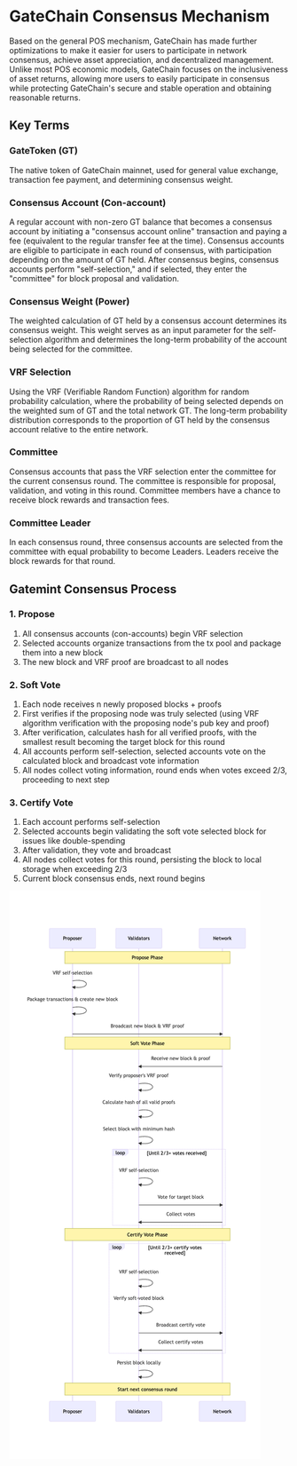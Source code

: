 # GateChain Consensus Mechanism

Based on the general POS mechanism, GateChain has made further optimizations to make it easier for users to participate in network consensus, achieve asset appreciation, and decentralized management. Unlike most POS economic models, GateChain focuses on the inclusiveness of asset returns, allowing more users to easily participate in consensus while protecting GateChain's secure and stable operation and obtaining reasonable returns.

## Key Terms

### GateToken (GT)
The native token of GateChain mainnet, used for general value exchange, transaction fee payment, and determining consensus weight.

### Consensus Account (Con-account)
A regular account with non-zero GT balance that becomes a consensus account by initiating a "consensus account online" transaction and paying a fee (equivalent to the regular transfer fee at the time). Consensus accounts are eligible to participate in each round of consensus, with participation depending on the amount of GT held. After consensus begins, consensus accounts perform "self-selection," and if selected, they enter the "committee" for block proposal and validation.

### Consensus Weight (Power)
The weighted calculation of GT held by a consensus account determines its consensus weight. This weight serves as an input parameter for the self-selection algorithm and determines the long-term probability of the account being selected for the committee.

### VRF Selection
Using the VRF (Verifiable Random Function) algorithm for random probability calculation, where the probability of being selected depends on the weighted sum of GT and the total network GT. The long-term probability distribution corresponds to the proportion of GT held by the consensus account relative to the entire network.

### Committee
Consensus accounts that pass the VRF selection enter the committee for the current consensus round. The committee is responsible for proposal, validation, and voting in this round. Committee members have a chance to receive block rewards and transaction fees.

### Committee Leader
In each consensus round, three consensus accounts are selected from the committee with equal probability to become Leaders. Leaders receive the block rewards for that round.

## Gatemint Consensus Process

### 1. Propose
1. All consensus accounts (con-accounts) begin VRF selection
2. Selected accounts organize transactions from the tx pool and package them into a new block
3. The new block and VRF proof are broadcast to all nodes


### 2. Soft Vote
1. Each node receives n newly proposed blocks + proofs
2. First verifies if the proposing node was truly selected (using VRF algorithm verification with the proposing node's pub key and proof)
3. After verification, calculates hash for all verified proofs, with the smallest result becoming the target block for this round
4. All accounts perform self-selection, selected accounts vote on the calculated block and broadcast vote information
5. All nodes collect voting information, round ends when votes exceed 2/3, proceeding to next step



### 3. Certify Vote
1. Each account performs self-selection
2. Selected accounts begin validating the soft vote selected block for issues like double-spending
3. After validation, they vote and broadcast
4. All nodes collect votes for this round, persisting the block to local storage when exceeding 2/3
5. Current block consensus ends, next round begins

![](../.gitbook/assets/images/export.png)

